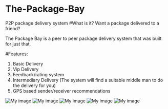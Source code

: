 # The-Package-Bay
P2P package delivery system 
#What is it? 
Want a package delivered to a friend?

The Package Bay is a peer to peer package delivery system that was built for just that. 

  
#Features:

1. Basic Delivery
2. Vip Delivery
3. Feedback/rating system
4. Intermediary Delivery (The system will find a suitable middle man to do the delivery for you)
5. GPS based sender/receiver recommendations
  
![My image](http://i.imgur.com/t2zsBSq.png)
![My image](http://i.imgur.com/Qaq3WrI.png)
![My image](http://i.imgur.com/D28epiU.png)
![My image](http://i.imgur.com/8ez1Jwu.png?1)
![My image](http://i.imgur.com/tnJbkpw.png?1)
